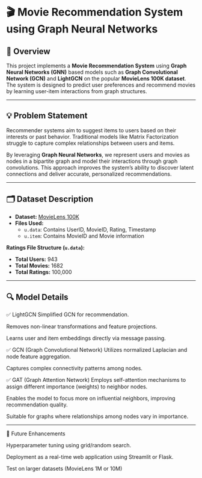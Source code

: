 # 🎬 Movie Recommendation System using Graph Neural Networks

## 📌 Overview

This project implements a **Movie Recommendation System** using **Graph Neural Networks (GNN)** based models such as **Graph Convolutional Network (GCN)** and **LightGCN** on the popular **MovieLens 100K dataset**. The system is designed to predict user preferences and recommend movies by learning user-item interactions from graph structures.

---

## 💡 Problem Statement

Recommender systems aim to suggest items to users based on their interests or past behavior. Traditional models like Matrix Factorization struggle to capture complex relationships between users and items.

By leveraging **Graph Neural Networks**, we represent users and movies as nodes in a bipartite graph and model their interactions through graph convolutions. This approach improves the system’s ability to discover latent connections and deliver accurate, personalized recommendations.

---

## 🗂️ Dataset Description

- **Dataset:** [MovieLens 100K](https://grouplens.org/datasets/movielens/100k/)
- **Files Used:**
  - `u.data`: Contains UserID, MovieID, Rating, Timestamp
  - `u.item`: Contains MovieID and Movie information

**Ratings File Structure (`u.data`):**

- **Total Users:** 943  
- **Total Movies:** 1682  
- **Total Ratings:** 100,000  

---

## 🔍 Model Details

✅ LightGCN
Simplified GCN for recommendation.

Removes non-linear transformations and feature projections.

Learns user and item embeddings directly via message passing.

✅ GCN (Graph Convolutional Network)
Utilizes normalized Laplacian and node feature aggregation.

Captures complex connectivity patterns among nodes.

✅ GAT (Graph Attention Network)
Employs self-attention mechanisms to assign different importance (weights) to neighbor nodes.

Enables the model to focus more on influential neighbors, improving recommendation quality.

Suitable for graphs where relationships among nodes vary in importance.

---

🔮 Future Enhancements

Hyperparameter tuning using grid/random search.

Deployment as a real-time web application using Streamlit or Flask.

Test on larger datasets (MovieLens 1M or 10M)



